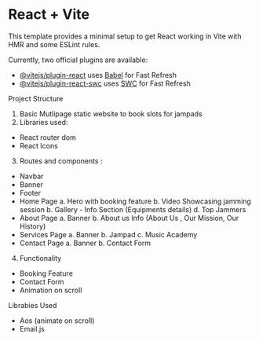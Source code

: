 # React + Vite

This template provides a minimal setup to get React working in Vite with HMR and some ESLint rules.

Currently, two official plugins are available:

- [@vitejs/plugin-react](https://github.com/vitejs/vite-plugin-react/blob/main/packages/plugin-react/README.md) uses [Babel](https://babeljs.io/) for Fast Refresh
- [@vitejs/plugin-react-swc](https://github.com/vitejs/vite-plugin-react-swc) uses [SWC](https://swc.rs/) for Fast Refresh

Project Structure

1. Basic Mutlipage static website to book slots for jampads
2. Libraries used:

- React router dom
- React Icons

3. Routes and components :

- Navbar
- Banner
- Footer
- Home Page
  a. Hero with booking feature
  b. Video Showcasing jamming session
  b. Gallery - Info Section (Equipments details)
  d. Top Jammers
- About Page
  a. Banner
  b. About us Info (About Us , Our Mission, Our History)
- Services Page
  a. Banner
  b. Jampad
  c. Music Academy
- Contact Page
  a. Banner
  b. Contact Form

4. Functionality

- Booking Feature
- Contact Form
- Animation on scroll

Librabies Used

- Aos (animate on scroll)
- Email.js
